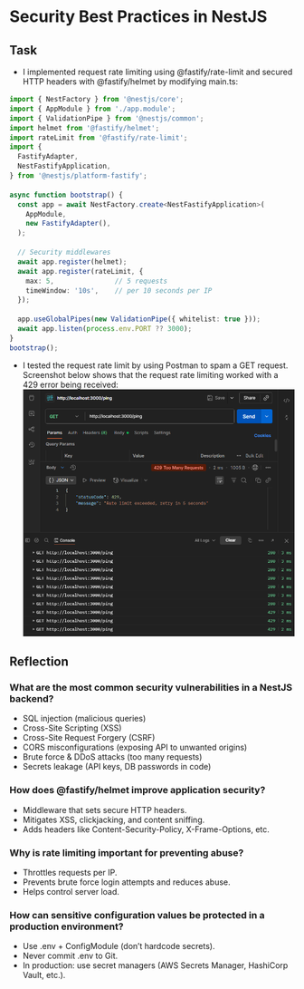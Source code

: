 # Security Best Practices in NestJS

## Task 

- I implemented request rate limiting using @fastify/rate-limit and secured HTTP headers with @fastify/helmet by modifying main.ts:
```typescript
import { NestFactory } from '@nestjs/core';
import { AppModule } from './app.module';
import { ValidationPipe } from '@nestjs/common';
import helmet from '@fastify/helmet';
import rateLimit from '@fastify/rate-limit';
import {
  FastifyAdapter,
  NestFastifyApplication,
} from '@nestjs/platform-fastify';

async function bootstrap() {
  const app = await NestFactory.create<NestFastifyApplication>(
    AppModule,
    new FastifyAdapter(),
  );

  // Security middlewares
  await app.register(helmet);
  await app.register(rateLimit, {
    max: 5,               // 5 requests
    timeWindow: '10s',    // per 10 seconds per IP
  });

  app.useGlobalPipes(new ValidationPipe({ whitelist: true }));
  await app.listen(process.env.PORT ?? 3000);
}
bootstrap();
```

- I tested the request rate limit by using Postman to spam a GET request. Screenshot below shows that the request rate limiting worked with a 429 error being received:
![Screenshot of the 429 error received from the web server](images/request_limit_evidence.png)

## Reflection

### What are the most common security vulnerabilities in a NestJS backend?

- SQL injection (malicious queries)
- Cross-Site Scripting (XSS)
- Cross-Site Request Forgery (CSRF)
- CORS misconfigurations (exposing API to unwanted origins)
- Brute force & DDoS attacks (too many requests)
- Secrets leakage (API keys, DB passwords in code)

### How does @fastify/helmet improve application security?

- Middleware that sets secure HTTP headers.
- Mitigates XSS, clickjacking, and content sniffing.
- Adds headers like Content-Security-Policy, X-Frame-Options, etc.

### Why is rate limiting important for preventing abuse?

- Throttles requests per IP.
- Prevents brute force login attempts and reduces abuse.
- Helps control server load.

### How can sensitive configuration values be protected in a production environment?

- Use .env + ConfigModule (don’t hardcode secrets).
- Never commit .env to Git.
- In production: use secret managers (AWS Secrets Manager, HashiCorp Vault, etc.).
